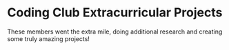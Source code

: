 # Coding Club Extracurricular Projects
These members went the extra mile, doing additional research and creating some truly amazing projects!
